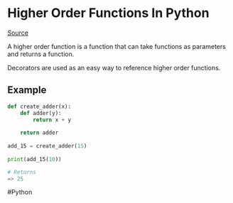 # Higher Order Functions In Python

[Source](https://www.geeksforgeeks.org/higher-order-functions-in-python/)

A higher order function is a function that can take functions as parameters and returns a function.

Decorators are used as an easy way to reference higher order functions.

## Example

```python
def create_adder(x): 
    def adder(y): 
        return x + y 
    
    return adder 
    
add_15 = create_adder(15) 
    
print(add_15(10))

# Returns
=> 25
```

#Python